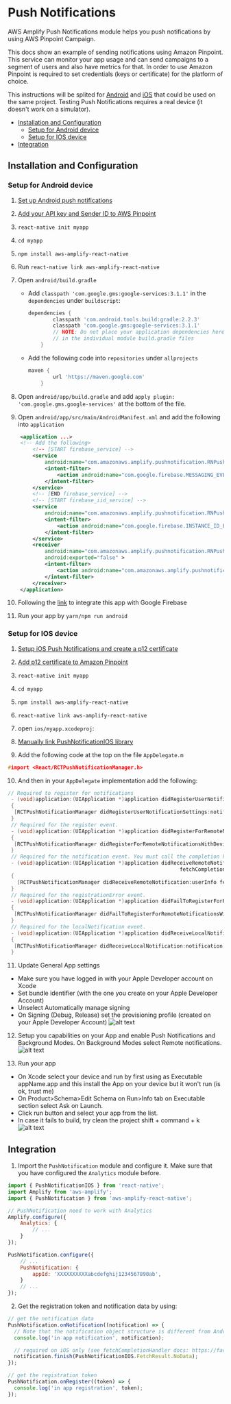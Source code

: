 # Push Notifications

AWS Amplify Push Notifications module helps you push notifications by using AWS Pinpoint Campaign.

This docs show an example of sending notifications using Amazon Pinpoint. This service can monitor your app usage and can send campaigns to a segment of users and also have metrics for that. In order to use Amazon Pinpoint is required to set credentials (keys or certificate) for the platform of choice.

This instructions will be splited for [Android](android) and [iOS](ios) that could be used on the same project. Testing Push Notifications requires a real device (it doesn't work on a simulator).

* [Installation and Configuration](#installation-and-configuration)
    - [Setup for Android device](#setup-for-android-device)
    - [Setup for IOS device](#setup-for-ios-device)
* [Integration](#integration)

## Installation and Configuration

### Setup for Android device

1. [Set up Android push notifications](https://docs.aws.amazon.com/pinpoint/latest/developerguide/mobile-push-android.html)

2. [Add your API key and Sender ID to AWS Pinpoint](https://docs.aws.amazon.com/pinpoint/latest/developerguide/getting-started-android-mobilehub.html)

3. ```react-native init myapp```

4. ```cd myapp```

5. ```npm install aws-amplify-react-native```

6. Run ```react-native link aws-amplify-react-native```

7. Open ```android/build.gradle```
    - Add ```classpath 'com.google.gms:google-services:3.1.1'``` in the ```dependencies``` under ```buildscript```:
        ```gradle
        dependencies {
                classpath 'com.android.tools.build:gradle:2.2.3'
                classpath 'com.google.gms:google-services:3.1.1'
                // NOTE: Do not place your application dependencies here; they belong
                // in the individual module build.gradle files
            }
        ```

    - Add the following code  into ```repositories``` under ```allprojects```
        ```gradle
        maven {
                url 'https://maven.google.com'
            }
        ```

8. Open ```android/app/build.gradle``` and add ```apply plugin: 'com.google.gms.google-services'``` at the bottom of the file.

9. Open ```android/app/src/main/AndroidManifest.xml``` and add the following into ```application```
```xml
    <application ...>
    <!-- Add the following>
        <!-- [START firebase_service] -->
        <service
            android:name="com.amazonaws.amplify.pushnotification.RNPushNotificationMessagingService">
            <intent-filter>
                <action android:name="com.google.firebase.MESSAGING_EVENT"/>
            </intent-filter>
        </service>
        <!-- [END firebase_service] -->
        <!-- [START firebase_iid_service] -->
        <service
            android:name="com.amazonaws.amplify.pushnotification.RNPushNotificationDeviceIDService">
            <intent-filter>
                <action android:name="com.google.firebase.INSTANCE_ID_EVENT"/>
            </intent-filter>
        </service>
        <receiver
            android:name="com.amazonaws.amplify.pushnotification.RNPushNotificationBroadcastReceiver"
            android:exported="false" >
            <intent-filter>
                <action android:name="com.amazonaws.amplify.pushnotification.NOTIFICATION_OPENED"/>
            </intent-filter>
        </receiver>
    </application>
```

10. Following the [link](https://firebase.google.com/docs/cloud-messaging/android/client?authuser=0) to integrate this app with Google Firebase

11. Run your app by ```yarn/npm run android```

### Setup for IOS device

1. [Setup iOS Push Notifications and create a p12 certificate](https://docs.aws.amazon.com/pinpoint/latest/developerguide/apns-setup.html)
 
2. [Add p12 certificate to Amazon Pinpoint](https://docs.aws.amazon.com/pinpoint/latest/developerguide/getting-started-ios-mobilehub.html)

3. ```react-native init myapp```

4. ```cd myapp```

5. ```npm install aws-amplify-react-native```

6. ```react-native link aws-amplify-react-native```

7. open ```ios/myapp.xcodeproj```:

8. [Manually link PushNotificationIOS library](https://facebook.github.io/react-native/docs/linking-libraries-ios.html#manual-linking)

9. Add the following code at the top on the file ```AppDelegate.m```
```c
#import <React/RCTPushNotificationManager.h>
```

10. And then in your ```AppDelegate``` implementation add the following:
```c
// Required to register for notifications
 - (void)application:(UIApplication *)application didRegisterUserNotificationSettings:(UIUserNotificationSettings *)notificationSettings
 {
  [RCTPushNotificationManager didRegisterUserNotificationSettings:notificationSettings];
 }
 // Required for the register event.
 - (void)application:(UIApplication *)application didRegisterForRemoteNotificationsWithDeviceToken:(NSData *)deviceToken
 {
  [RCTPushNotificationManager didRegisterForRemoteNotificationsWithDeviceToken:deviceToken];
 }
 // Required for the notification event. You must call the completion handler after handling the remote notification.
 - (void)application:(UIApplication *)application didReceiveRemoteNotification:(NSDictionary *)userInfo
                                                        fetchCompletionHandler:(void (^)(UIBackgroundFetchResult))completionHandler
 {
   [RCTPushNotificationManager didReceiveRemoteNotification:userInfo fetchCompletionHandler:completionHandler];
 }
 // Required for the registrationError event.
 - (void)application:(UIApplication *)application didFailToRegisterForRemoteNotificationsWithError:(NSError *)error
 {
  [RCTPushNotificationManager didFailToRegisterForRemoteNotificationsWithError:error];
 }
 // Required for the localNotification event.
 - (void)application:(UIApplication *)application didReceiveLocalNotification:(UILocalNotification *)notification
 {
  [RCTPushNotificationManager didReceiveLocalNotification:notification];
 }
 ```

 11. Update General App settings
- Make sure you have logged in with your Apple Developer account on Xcode
 - Set bundle identifier (with the one you create on your Apple Developer Account)
 - Unselect Automatically manage signing 
 - On Signing (Debug, Release) set the provisioning profile (created on your Apple Developer Account)
  ![alt text](./identifiers.gif "")

 12. Setup you capabilities on your App and enable Push Notifications and Background Modes. On Background Modes select Remote notifications.
 ![alt text](./capabilities.gif "")

 13. Run your app
 - On Xcode select your device and run by first using as Executable appName.app and this install the App on your device but it won't run (is ok, trust me)
 - On Product>Schema>Edit Schema on Run>Info tab on Executable section select Ask on Launch.
 - Click run button and select your app from the list.
  - In case it fails to build, try clean the project shift + command + k
  ![alt text](./runningApp.gif "")

## Integration

1. Import the ```PushNotification``` module and configure it. Make sure that you have configured the ```Analytics``` module before.

```js
import { PushNotificationIOS } from 'react-native';
import Amplify from 'aws-amplify';
import { PushNotification } from 'aws-amplify-react-native';

// PushNotification need to work with Analytics
Amplify.configure({
    Analytics: {
        // ...
    }
});

PushNotification.configure({
    // ...
    PushNotification: {
        appId: 'XXXXXXXXXXabcdefghij1234567890ab',
    }
    // ...
});
```

2. Get the registration token and notification data by using:
```js
// get the notification data
PushNotification.onNotification((notification) => {
  // Note that the notification object structure is different from Android and IOS
  console.log('in app notification', notification);

  // required on iOS only (see fetchCompletionHandler docs: https://facebook.github.io/react-native/docs/pushnotificationios.html)
  notification.finish(PushNotificationIOS.FetchResult.NoData);
});

// get the registration token
PushNotification.onRegister((token) => {
  console.log('in app registration', token);
});
```
